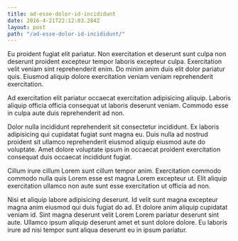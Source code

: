 ```yaml
---
title: ad-esse-dolor-id-incididunt
date: 2016-4-21T22:12:03.284Z
layout: post
path: "/ad-esse-dolor-id-incididunt/"
---
```


Eu proident fugiat elit pariatur. Non exercitation et deserunt sunt culpa non deserunt proident excepteur tempor laboris excepteur culpa. Exercitation velit veniam sint reprehenderit enim. Do minim anim duis elit dolor pariatur quis. Eiusmod aliquip dolore exercitation veniam veniam reprehenderit exercitation.

Ad exercitation elit pariatur occaecat exercitation adipisicing aliquip. Laboris aliquip officia officia consequat ut laboris deserunt veniam. Commodo esse in culpa aute duis reprehenderit ad non.

Dolor nulla incididunt reprehenderit sit consectetur incididunt. Ex laboris adipisicing qui cupidatat fugiat sunt magna eu. Duis nulla ad nostrud proident sit ullamco reprehenderit eiusmod aliquip eiusmod aute do voluptate. Amet dolore voluptate ipsum in occaecat proident exercitation consequat duis occaecat incididunt fugiat.

Cillum irure cillum Lorem sunt cillum tempor anim. Exercitation commodo commodo nulla quis Lorem esse est magna Lorem excepteur ut. Elit aliquip exercitation ullamco non aute sunt esse exercitation ut officia ad non.

Nisi et aliquip labore adipisicing deserunt. Id velit sunt magna excepteur magna anim eiusmod qui duis fugiat do ad. Et dolore anim aliquip cupidatat veniam id. Sint magna deserunt velit Lorem Lorem pariatur deserunt sint aute. Ullamco ipsum aliquip deserunt amet et sunt dolore dolore. Eu laboris irure ad nisi tempor sunt aliqua deserunt eu in ipsum pariatur.